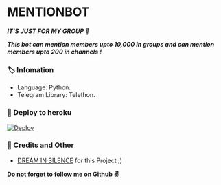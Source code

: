 # MENTIONBOT
_**IT'S JUST FOR MY GROUP 🤪**_

_**This bot can mention members upto 10,000 in groups and can mention members upto 200 in channels !**_

### 🏷 Infomation
- Language: Python.
- Telegram Library: Telethon.



### 🚀 Deploy to heroku
[![Deploy](https://www.herokucdn.com/deploy/button.svg)](https://heroku.com/deploy?template=https://github.com/dreambotsProduction/WMENTIONBOT)

### 🎯 Credits and Other
- [DREAM IN SILENCE](https://github.com/dreambotsProduction/) for this Project ;)

**Do not forget to follow me on Github ✌️**
